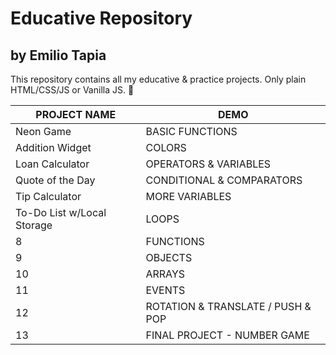 # Educative Repository

## by Emilio Tapia

This repository contains all my educative & practice projects. Only plain HTML/CSS/JS or Vanilla JS. :tada:

| PROJECT NAME               | DEMO                              |
| -------------------------- | --------------------------------- |
| Neon Game                  | BASIC FUNCTIONS                   |
| Addition Widget            | COLORS                            |
| Loan Calculator            | OPERATORS & VARIABLES             |
| Quote of the Day           | CONDITIONAL & COMPARATORS         |
| Tip Calculator             | MORE VARIABLES                    |
| To-Do List w/Local Storage | LOOPS                             |
| 8                          | FUNCTIONS                         |
| 9                          | OBJECTS                           |
| 10                         | ARRAYS                            |
| 11                         | EVENTS                            |
| 12                         | ROTATION & TRANSLATE / PUSH & POP |
| 13                         | FINAL PROJECT - NUMBER GAME       |
